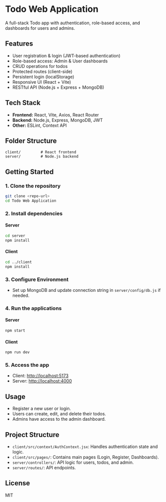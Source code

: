 # Todo Web Application

A full-stack Todo app with authentication, role-based access, and dashboards for users and admins.

## Features

- User registration & login (JWT-based authentication)
- Role-based access: Admin & User dashboards
- CRUD operations for todos
- Protected routes (client-side)
- Persistent login (localStorage)
- Responsive UI (React + Vite)
- RESTful API (Node.js + Express + MongoDB)

## Tech Stack

- **Frontend:** React, Vite, Axios, React Router
- **Backend:** Node.js, Express, MongoDB, JWT
- **Other:** ESLint, Context API

## Folder Structure

```
client/         # React frontend
server/         # Node.js backend
```

## Getting Started

### 1. Clone the repository

```sh
git clone <repo-url>
cd Todo Web Application
```

### 2. Install dependencies

#### Server

```sh
cd server
npm install
```

#### Client

```sh
cd ../client
npm install
```

### 3. Configure Environment

- Set up MongoDB and update connection string in `server/config/db.js` if needed.

### 4. Run the applications

#### Server

```sh
npm start
```

#### Client

```sh
npm run dev
```

### 5. Access the app

- Client: [http://localhost:5173](http://localhost:5173)
- Server: [http://localhost:4000](http://localhost:4000)

## Usage

- Register a new user or login.
- Users can create, edit, and delete their todos.
- Admins have access to the admin dashboard.

## Project Structure

- `client/src/context/AuthContext.jsx`: Handles authentication state and logic.
- `client/src/pages/`: Contains main pages (Login, Register, Dashboards).
- `server/controllers/`: API logic for users, todos, and admin.
- `server/routes/`: API endpoints.

## License

MIT
